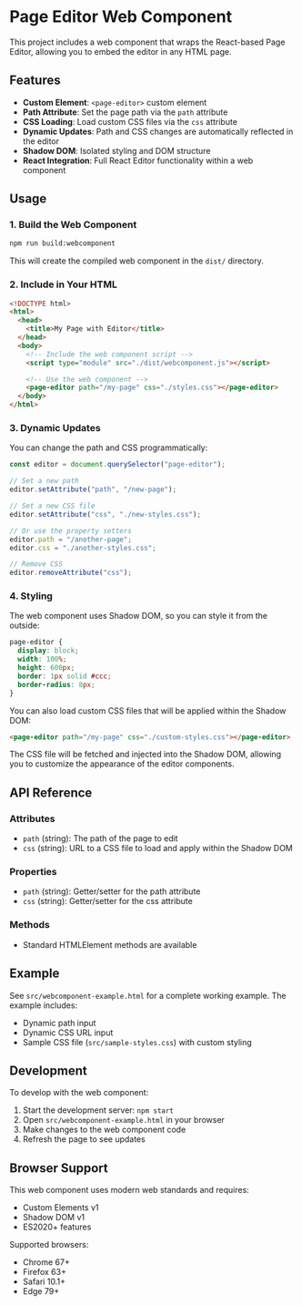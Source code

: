 # Page Editor Web Component

This project includes a web component that wraps the React-based Page Editor, allowing you to embed the editor in any HTML page.

## Features

- **Custom Element**: `<page-editor>` custom element
- **Path Attribute**: Set the page path via the `path` attribute
- **CSS Loading**: Load custom CSS files via the `css` attribute
- **Dynamic Updates**: Path and CSS changes are automatically reflected in the editor
- **Shadow DOM**: Isolated styling and DOM structure
- **React Integration**: Full React Editor functionality within a web component

## Usage

### 1. Build the Web Component

```bash
npm run build:webcomponent
```

This will create the compiled web component in the `dist/` directory.

### 2. Include in Your HTML

```html
<!DOCTYPE html>
<html>
  <head>
    <title>My Page with Editor</title>
  </head>
  <body>
    <!-- Include the web component script -->
    <script type="module" src="./dist/webcomponent.js"></script>

    <!-- Use the web component -->
    <page-editor path="/my-page" css="./styles.css"></page-editor>
  </body>
</html>
```

### 3. Dynamic Updates

You can change the path and CSS programmatically:

```javascript
const editor = document.querySelector("page-editor");

// Set a new path
editor.setAttribute("path", "/new-page");

// Set a new CSS file
editor.setAttribute("css", "./new-styles.css");

// Or use the property setters
editor.path = "/another-page";
editor.css = "./another-styles.css";

// Remove CSS
editor.removeAttribute("css");
```

### 4. Styling

The web component uses Shadow DOM, so you can style it from the outside:

```css
page-editor {
  display: block;
  width: 100%;
  height: 600px;
  border: 1px solid #ccc;
  border-radius: 8px;
}
```

You can also load custom CSS files that will be applied within the Shadow DOM:

```html
<page-editor path="/my-page" css="./custom-styles.css"></page-editor>
```

The CSS file will be fetched and injected into the Shadow DOM, allowing you to customize the appearance of the editor components.

## API Reference

### Attributes

- `path` (string): The path of the page to edit
- `css` (string): URL to a CSS file to load and apply within the Shadow DOM

### Properties

- `path` (string): Getter/setter for the path attribute
- `css` (string): Getter/setter for the css attribute

### Methods

- Standard HTMLElement methods are available

## Example

See `src/webcomponent-example.html` for a complete working example. The example includes:

- Dynamic path input
- Dynamic CSS URL input
- Sample CSS file (`src/sample-styles.css`) with custom styling

## Development

To develop with the web component:

1. Start the development server: `npm start`
2. Open `src/webcomponent-example.html` in your browser
3. Make changes to the web component code
4. Refresh the page to see updates

## Browser Support

This web component uses modern web standards and requires:

- Custom Elements v1
- Shadow DOM v1
- ES2020+ features

Supported browsers:

- Chrome 67+
- Firefox 63+
- Safari 10.1+
- Edge 79+
